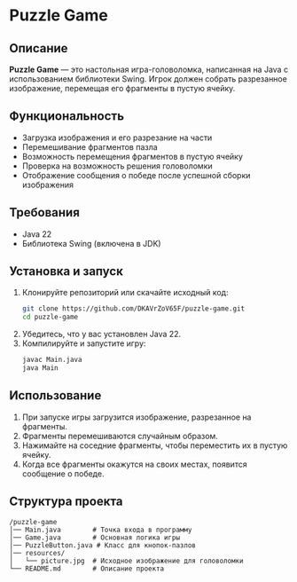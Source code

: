 # Puzzle Game

## Описание
**Puzzle Game** — это настольная игра-головоломка, написанная на Java с использованием библиотеки Swing. Игрок должен собрать разрезанное изображение, перемещая его фрагменты в пустую ячейку.

## Функциональность
- Загрузка изображения и его разрезание на части
- Перемешивание фрагментов пазла
- Возможность перемещения фрагментов в пустую ячейку
- Проверка на возможность решения головоломки
- Отображение сообщения о победе после успешной сборки изображения

## Требования
- Java 22
- Библиотека Swing (включена в JDK)

## Установка и запуск
1. Клонируйте репозиторий или скачайте исходный код:
   ```sh
   git clone https://github.com/DKAVrZoV65F/puzzle-game.git
   cd puzzle-game
   ```
2. Убедитесь, что у вас установлен Java 22.
3. Компилируйте и запустите игру:
   ```sh
   javac Main.java
   java Main
   ```

## Использование
1. При запуске игры загрузится изображение, разрезанное на фрагменты.
2. Фрагменты перемешиваются случайным образом.
3. Нажимайте на соседние фрагменты, чтобы переместить их в пустую ячейку.
4. Когда все фрагменты окажутся на своих местах, появится сообщение о победе.

## Структура проекта
```
/puzzle-game
│── Main.java        # Точка входа в программу
│── Game.java        # Основная логика игры
│── PuzzleButton.java # Класс для кнопок-пазлов
│── resources/
│   └── picture.jpg  # Исходное изображение для головоломки
└── README.md        # Описание проекта
```